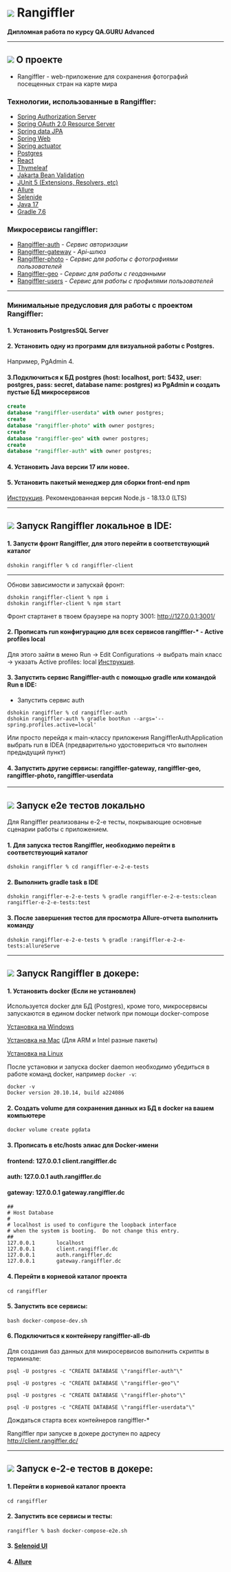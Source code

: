 # ![](readme/img/deer-logo.png) Rangiffler
**Дипломная работа по курсу QA.GURU Advanced**
<hr>

## ![](readme/img/edit-info.png) О проекте
+ Rangiffler - web-приложение для сохранения фотографий посещенных стран на карте мира

### Технологии, использованные в Rangiffler:
- [Spring Authorization Server](https://spring.io/projects/spring-authorization-server)
- [Spring OAuth 2.0 Resource Server](https://docs.spring.io/spring-security/reference/servlet/oauth2/resource-server/index.html)
- [Spring data JPA](https://spring.io/projects/spring-data-jpa)
- [Spring Web](https://docs.spring.io/spring-framework/docs/current/reference/html/web.html#spring-web)
- [Spring actuator](https://docs.spring.io/spring-boot/docs/current/reference/html/actuator.html)
- [Postgres](https://www.postgresql.org/about/)
- [React](https://ru.reactjs.org/docs/getting-started.html)
- [Thymeleaf](https://www.thymeleaf.org/)
- [Jakarta Bean Validation](https://beanvalidation.org/)
- [JUnit 5 (Extensions, Resolvers, etc)](https://junit.org/junit5/docs/current/user-guide/)
- [Allure](https://docs.qameta.io/allure/)
- [Selenide](https://selenide.org/)
- [Java 17](https://www.oracle.com/java/technologies/javase/jdk17-archive-downloads.html)
- [Gradle 7.6](https://docs.gradle.org/7.6/release-notes.html)

### Микросервисы rangiffler:
+ [Rangiffler-auth]() - *Сервис авторизации*
+ [Rangiffler-gateway]() - *Api-шлюз*
+ [Rangiffler-photo]() - *Сервис для работы с фотографиями пользователей*
+ [Rangiffler-geo]() - *Сервис для работы с геоданными*
+ [Rangiffler-users]() - *Сервис для работы с профилями пользователей*

<hr>

###  Минимальные предусловия для работы с проектом Rangiffler:
#### 1. Установить PostgresSQL Server
#### 2. Установить одну из программ для визуальной работы с Postgres. 
Например, PgAdmin 4.
#### 3.Подключиться к БД postgres (host: localhost, port: 5432, user: postgres, pass: secret, database name: postgres) из PgAdmin и создать пустые БД микросервисов

```sql
create
database "rangiffler-userdata" with owner postgres;
create
database "rangiffler-photo" with owner postgres;
create
database "rangiffler-geo" with owner postgres;
create
database "rangiffler-auth" with owner postgres;
```
#### 4. Установить Java версии 17 или новее.
#### 5. Установить пакетый менеджер для сборки front-end npm

[Инструкция](https://docs.npmjs.com/downloading-and-installing-node-js-and-npm).
Рекомендованная версия Node.js - 18.13.0 (LTS)
<hr>

## ![](readme/img/editor.png) Запуск Rangiffler локальное в IDE:
#### 1. Запусти фронт Rangiffler, для этого перейти в соответствующий каталог

```posh
dshokin rangiffler % cd rangiffler-client
```
---
Обнови зависимости и запускай фронт:

```posh
dshokin rangiffler-client % npm i
dshokin rangiffler-client % npm start
```

Фронт стартанет в твоем браузере на порту 3001: http://127.0.0.1:3001/

#### 2. Прописать run конфигурацию для всех сервисов rangiffler-* - Active profiles local

Для этого зайти в меню Run -> Edit Configurations -> выбрать main класс -> указать Active profiles: local
[Инструкция](https://stackoverflow.com/questions/39738901/how-do-i-activate-a-spring-boot-profile-when-running-from-intellij).

#### 3. Запустить сервис Rangiffler-auth c помощью gradle или командой Run в IDE:

- Запустить сервис auth

```posh
dshokin rangiffler % cd rangiffler-auth
dshokin rangiffler-auth % gradle bootRun --args='--spring.profiles.active=local'
```

Или просто перейдя к main-классу приложения RangifflerAuthApplication выбрать run в IDEA (предварительно удостовериться что
выполнен предыдущий пункт)

#### 4. Запустить другие сервисы: rangiffler-gateway, rangiffler-geo, rangiffler-photo, rangiffler-userdata

---

## ![](readme/img/testing.png) Запуск e2e тестов локально
Для Rangiffler реализованы e-2-e тесты, покрывающие основные сценарии работы с приложением.
#### 1. Для запуска тестов Rangiffler, необходимо перейти в соответствующий каталог

```posh
dshokin rangiffler % cd rangiffler-e-2-e-tests
```
#### 2. Выполнить gradle task в IDE
```posh
dshokin rangiffler-e-2-e-tests % gradle rangiffler-e-2-e-tests:clean rangiffler-e-2-e-tests:test
```
#### 3. После завершения тестов для просмотра Allure-отчета выполнить команду
```posh
dshokin rangiffler-e-2-e-tests % gradle :rangiffler-e-2-e-tests:allureServe
```
---

## ![](readme/img/docker.png) Запуск Rangiffler в докере:

#### 1. Установить docker (Если не установлен)

Используется docker для БД (Postgres), кроме того, микросервисы запускаются в едином docker network при
помощи docker-compose

[Установка на Windows](https://docs.docker.com/desktop/install/windows-install/)

[Установка на Mac](https://docs.docker.com/desktop/install/mac-install/) (Для ARM и Intel разные пакеты)

[Установка на Linux](https://docs.docker.com/desktop/install/linux-install/)

После установки и запуска docker daemon необходимо убедиться в работе команд docker, например `docker -v`:

```posh
docker -v
Docker version 20.10.14, build a224086
```

#### 2. Создать volume для сохранения данных из БД в docker на вашем компьютере

```posh
docker volume create pgdata
```
#### 3. Прописать в etc/hosts элиас для Docker-имени
#### frontend:  127.0.0.1 client.rangiffler.dc
#### auth:      127.0.0.1 auth.rangiffler.dc
#### gateway:   127.0.0.1 gateway.rangiffler.dc

```posh
##
# Host Database
#
# localhost is used to configure the loopback interface
# when the system is booting.  Do not change this entry.
##
127.0.0.1       localhost
127.0.0.1       client.rangiffler.dc
127.0.0.1       auth.rangiffler.dc
127.0.0.1       gateway.rangiffler.dc
```

#### 4. Перейти в корневой каталог проекта

```posh
cd rangiffler
```

#### 5. Запустить все сервисы:

```posh
bash docker-compose-dev.sh
```

#### 6. Подключиться к контейнеру rangiffler-all-db
Для создания баз данных для микросервисов выполнить скрипты в терминале:
```
psql -U postgres -c "CREATE DATABASE \"rangiffler-auth"\"
    
psql -U postgres -c "CREATE DATABASE \"rangiffler-geo"\"
    
psql -U postgres -c "CREATE DATABASE \"rangiffler-photo"\"
    
psql -U postgres -c "CREATE DATABASE \"rangiffler-userdata"\"
```
Дождаться старта всех контейнеров rangiffler-*

Rangiffler при запуске в докере доступен по адресу http://client.rangiffler.dc/

---
## ![](readme/img/testing.png) Запуск e-2-e тестов в докере:
#### 1. Перейти в корневой каталог проекта

```posh
cd rangiffler
```

#### 2. Запустить все сервисы и тесты:

```posh
rangiffler % bash docker-compose-e2e.sh
```

#### 3. [Selenoid UI](http://localhost:9090/)

#### 4. [Allure](http://localhost:5050/allure-docker-service/projects/rangiffler-e-2-e-tests/reports/latest/index.html)
